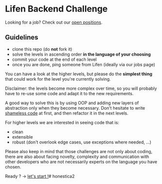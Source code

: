 # Lifen Backend Challenge

 Looking for a job? Check out our [open positions](https://www.welcometothejungle.co/companies/lifen/jobs).

## Guidelines

- clone this repo (do **not** fork it)
- solve the levels in ascending order **in the language of your choosing**
- commit your code at the end of each level
- once you are done, ping someone from Lifen (ideally via our jobs page)

You can have a look at the higher levels, but please do the **simplest thing** that could work for the level you're currently solving.

Disclaimer: the levels become more complex over time, so you will probably have to re-use some code and adapt it to the new requirements.

A good way to solve this is by using OOP and adding new layers of abstraction only when they become necessary.
Don't hesitate to write [shameless code](http://red-badger.com/blog/2014/08/20/i-spent-3-days-with-sandi-metz-heres-what-i-learned/) at first, and then refactor it in the next levels.

For higher levels we are interested in seeing code that is:
- clean
- extensible
- robust (don't overlook edge cases, use exceptions where needed, ...)

Please also keep in mind that those challenges are not only about coding, there are also about facing novelty, complexity and communication with other developers who are not necessarily experts on the language you have chosen.

Ready ? -> [let's start !](https://github.com/honestica/backend-jobs/tree/master/level1)#   h o n e s t i c a 2  
 